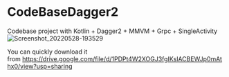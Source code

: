 # CodeBaseDagger2
Codebase project with Kotlin + Dagger2 + MMVM + Grpc + SingleActivity
![Screenshot_20220528-193529](https://user-images.githubusercontent.com/50376807/170827770-bbbf967a-30fd-4939-bde0-1ec7f63c819d.png)

You can quickly download it from https://drive.google.com/file/d/1PDPt4W2XOGJ3fgIKslACBEWJp0mAthx0/view?usp=sharing
